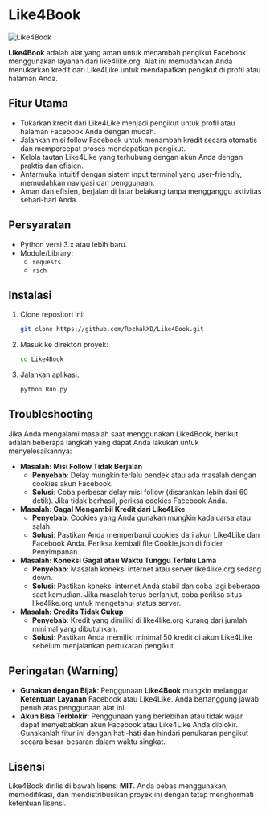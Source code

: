 # Like4Book
![Like4Book](https://github.com/user-attachments/assets/53dc8eec-61f8-4e41-8ba5-d4802099d5e7)

**Like4Book** adalah alat yang aman untuk menambah pengikut Facebook menggunakan layanan dari like4like.org. Alat ini memudahkan Anda menukarkan kredit dari Like4Like untuk mendapatkan pengikut di profil atau halaman Anda.

## Fitur Utama
- Tukarkan kredit dari Like4Like menjadi pengikut untuk profil atau halaman Facebook Anda dengan mudah.
- Jalankan misi follow Facebook untuk menambah kredit secara otomatis dan mempercepat proses mendapatkan pengikut.
- Kelola tautan Like4Like yang terhubung dengan akun Anda dengan praktis dan efisien.
- Antarmuka intuitif dengan sistem input terminal yang user-friendly, memudahkan navigasi dan penggunaan.
- Aman dan efisien, berjalan di latar belakang tanpa mengganggu aktivitas sehari-hari Anda.

## Persyaratan
- Python versi 3.x atau lebih baru.
- Module/Library:
    - `requests`
    - `rich`

## Instalasi
1. Clone repositori ini:
    ```bash
    git clone https://github.com/RozhakXD/Like4Book.git
    ```
2. Masuk ke direktori proyek:
    ```bash
    cd Like4Book
    ```
3. Jalankan aplikasi:
    ```bash
    python Run.py
    ```

## Troubleshooting
Jika Anda mengalami masalah saat menggunakan Like4Book, berikut adalah beberapa langkah yang dapat Anda lakukan untuk menyelesaikannya:
- **Masalah: Misi Follow Tidak Berjalan**
    - **Penyebab**: Delay mungkin terlalu pendek atau ada masalah dengan cookies akun Facebook.
    - **Solusi**: Coba perbesar delay misi follow (disarankan lebih dari 60 detik). Jika tidak berhasil, periksa cookies Facebook Anda.
- **Masalah: Gagal Mengambil Kredit dari Like4Like**
    - **Penyebab**: Cookies yang Anda gunakan mungkin kadaluarsa atau salah.
    - **Solusi**: Pastikan Anda memperbarui cookies dari akun Like4Like dan Facebook Anda. Periksa kembali file Cookie.json di folder Penyimpanan.
- **Masalah: Koneksi Gagal atau Waktu Tunggu Terlalu Lama**
    - **Penyebab**: Masalah koneksi internet atau server like4like.org sedang down.
    - **Solusi**: Pastikan koneksi internet Anda stabil dan coba lagi beberapa saat kemudian. Jika masalah terus berlanjut, coba periksa situs like4like.org untuk mengetahui status server.
- **Masalah: Credits Tidak Cukup**
    - **Penyebab**: Kredit yang dimiliki di like4like.org kurang dari jumlah minimal yang dibutuhkan.
    - **Solusi**: Pastikan Anda memiliki minimal 50 kredit di akun Like4Like sebelum menjalankan pertukaran pengikut.

## Peringatan (Warning)
- **Gunakan dengan Bijak**: Penggunaan **Like4Book** mungkin melanggar **Ketentuan Layanan** Facebook atau Like4Like. Anda bertanggung jawab penuh atas penggunaan alat ini.
- **Akun Bisa Terblokir**: Penggunaan yang berlebihan atau tidak wajar dapat menyebabkan akun Facebook atau Like4Like Anda diblokir. Gunakanlah fitur ini dengan hati-hati dan hindari penukaran pengikut secara besar-besaran dalam waktu singkat.

## Lisensi
Like4Book dirilis di bawah lisensi **MIT**. Anda bebas menggunakan, memodifikasi, dan mendistribusikan proyek ini dengan tetap menghormati ketentuan lisensi.
